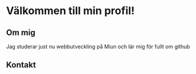 # Välkommen till min profil!


## Om mig
Jag studerar just nu webbutveckling på Miun och lär mig för fullt om github


## Kontakt
